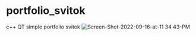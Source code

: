 # portfolio_svitok
c++ QT simple portfolio svitok
![Screen-Shot-2022-09-16-at-11 34 43-PM](https://user-images.githubusercontent.com/105235692/190728566-ff81a23a-7526-414c-aad8-10f5f115f761.jpg)
